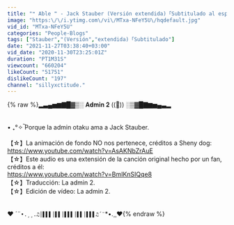 ```yaml
---
title: "❝ Able ❞ - Jack Stauber (Versión extendida)「Subtitulado al español」☽"
image: "https:\/\/i.ytimg.com\/vi\/MTxa-NFeY5U\/hqdefault.jpg"
vid_id: "MTxa-NFeY5U"
categories: "People-Blogs"
tags: ["Stauber","(Versión","extendida)「Subtitulado"]
date: "2021-11-27T03:38:40+03:00"
vid_date: "2020-11-30T23:25:01Z"
duration: "PT1M31S"
viewcount: "660204"
likeCount: "51751"
dislikeCount: "197"
channel: "sillyxctitude."
---
```

{% raw %}▂▃▄▅▆▇█▓▒░ 𝐀𝐝𝐦𝐢𝐧 𝟐 ((🤠)) ░▒▓█▇▆▅▄▃▂ <br /><br /><br />• ₊°✧︡ Porque la admin otaku ama a Jack Stauber.<br /><br />【☆】La animación de fondo NO nos pertenece, créditos a Sheny dog:<br /><a rel="nofollow" target="blank" href="https://www.youtube.com/watch?v=AsAKNbZrAuE">https://www.youtube.com/watch?v=AsAKNbZrAuE</a><br />【☆】Este audio es una extensión de la canción original hecho por un fan, créditos a él:<br /><a rel="nofollow" target="blank" href="https://www.youtube.com/watch?v=BmIKnSIQqe8">https://www.youtube.com/watch?v=BmIKnSIQqe8</a><br />【☆】Traducción: La admin 2.<br />【☆】Edición de vídeo: La admin 2.<br /><br /><br />♥ ´¨`•.¸¸.♫│▌▌▌│▌▌│▌▌▌│▌▌│▌▌▌♫´¨`*•.¸¸♥{% endraw %}
